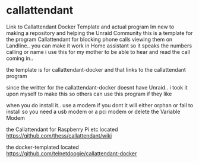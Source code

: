 # callattendant
Link to Callattendant Docker Template and actual program
Im new to making a repository and helping the Unraid Community
this is a template for the program Callattendant for blocking phone calls viewing them
on Landline.. you can make it work in Home assistant so it speaks the numbers calling or name
i use this for my mother to be able to hear and read the call coming in..

the template is for callattendant-docker and that links to the callattendant program

since the writter for the callattendant-docker doesnt have Unraid.. i took it upon myself to 
make this so others can use this program if they like

when you do install it..
use a modem  if you dont it will either orphan or fail to install  so you need a usb modem or a pci modem
or delete the Variable Modem


the Callattendant for Raspberry Pi etc located
https://github.com/thess/callattendant/wiki

the docker-templated located
https://github.com/telnetdoogie/callattendant-docker
